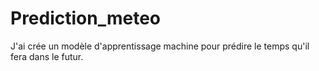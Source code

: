 # Prediction_meteo
J'ai crée un modèle d'apprentissage machine pour prédire le temps qu'il fera dans le futur.

